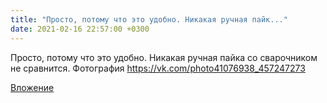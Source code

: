 ```yaml
---
title: "Просто, потому что это удобно. Никакая ручная пайк..."
date: 2021-02-16 22:57:00 +0300
---
```


Просто, потому что это удобно. Никакая ручная пайка со сварочником не сравнится.
Фотография
https://vk.com/photo41076938_457247273

[Вложение](https://vk.com/photo41076938_457247273)
